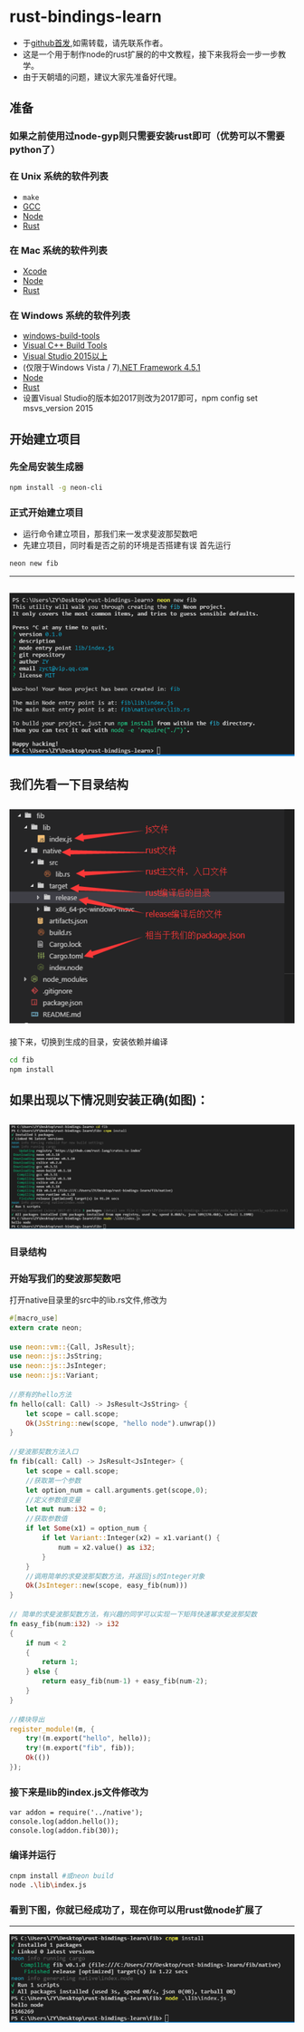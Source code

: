 # rust-bindings-learn
* 于[github首发](https://github.com/zy445566/rust-bindings-learn),如需转载，请先联系作者。
* 这是一个用于制作node的rust扩展的的中文教程，接下来我将会一步一步教学。
* 由于天朝墙的问题，建议大家先准备好代理。

## 准备
### 如果之前使用过node-gyp则只需要安装rust即可（优势可以不需要python了）

### 在 Unix 系统的软件列表
* `make`
* [GCC](https://gcc.gnu.org)
* [Node](https://nodejs.org)
* [Rust](https://www.rust-lang.org)

### 在 Mac 系统的软件列表
* [Xcode](https://developer.apple.com/xcode/download/)
* [Node](https://nodejs.org)
* [Rust](https://www.rust-lang.org)

### 在 Windows 系统的软件列表
* [windows-build-tools](https://github.com/felixrieseberg/windows-build-tools)
* [Visual C++ Build Tools](http://landinghub.visualstudio.com/visual-cpp-build-tools)
* [Visual Studio 2015以上](https://www.visualstudio.com/products/visual-studio-community-vs)
* (仅限于Windows Vista / 7)[.NET Framework 4.5.1](http://www.microsoft.com/en-us/download/details.aspx?id=40773)
* [Node](https://nodejs.org)
* [Rust](https://www.rust-lang.org)
* 设置Visual Studio的版本如2017则改为2017即可，npm config set msvs_version 2015

## 开始建立项目
### 先全局安装生成器
``` sh
npm install -g neon-cli
```
### 正式开始建立项目
* 运行命令建立项目，那我们来一发求斐波那契数吧
* 先建立项目，同时看是否之前的环境是否搭建有误
首先运行
```sh
neon new fib
```
------------------------
![neon_new_fib](https://raw.githubusercontent.com/zy445566/rust-bindings-learn/master/imgs/neon_new_fib.png)
---------------------------------
我们先看一下目录结构
-------------
![dir-stcut](https://raw.githubusercontent.com/zy445566/rust-bindings-learn/master/imgs/dir-stcut.png)
------------------
接下来，切换到生成的目录，安装依赖并编译
``` sh
cd fib
npm install
```
如果出现以下情况则安装正确(如图)：
---------
![build-test](https://raw.githubusercontent.com/zy445566/rust-bindings-learn/master/imgs/build-test.png)
------------------
### 目录结构


### 开始写我们的斐波那契数吧
打开native目录里的src中的lib.rs文件,修改为
```rust
#[macro_use]
extern crate neon;

use neon::vm::{Call, JsResult};
use neon::js::JsString;
use neon::js::JsInteger;
use neon::js::Variant;

//原有的hello方法
fn hello(call: Call) -> JsResult<JsString> {
    let scope = call.scope;
    Ok(JsString::new(scope, "hello node").unwrap())
}

//斐波那契数方法入口
fn fib(call: Call) -> JsResult<JsInteger> {
    let scope = call.scope;
    //获取第一个参数
    let option_num = call.arguments.get(scope,0);
    //定义参数值变量
    let mut num:i32 = 0;
    //获取参数值
    if let Some(x1) = option_num {
        if let Variant::Integer(x2) = x1.variant() {
            num = x2.value() as i32;
        }
    }
    //调用简单的求斐波那契数方法，并返回js的Integer对象
    Ok(JsInteger::new(scope, easy_fib(num)))
}

// 简单的求斐波那契数方法，有兴趣的同学可以实现一下矩阵快速幂求斐波那契数
fn easy_fib(num:i32) -> i32
{
    if num < 2
    {
        return 1;
    } else {
        return easy_fib(num-1) + easy_fib(num-2);
    }
}

//模块导出
register_module!(m, {
    try!(m.export("hello", hello));
    try!(m.export("fib", fib));
    Ok(())
});

```
### 接下来是lib的index.js文件修改为
```node
var addon = require('../native');
console.log(addon.hello());
console.log(addon.fib(30));
```

### 编译并运行
```sh
cnpm install #或neon build
node .\lib\index.js
```

### 看到下图，你就已经成功了，现在你可以用rust做node扩展了
-----------------

![fib-test](https://raw.githubusercontent.com/zy445566/rust-bindings-learn/master/imgs/fib-test.png)
